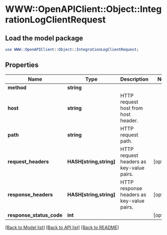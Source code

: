# WWW::OpenAPIClient::Object::IntegrationLogClientRequest

## Load the model package
```perl
use WWW::OpenAPIClient::Object::IntegrationLogClientRequest;
```

## Properties
Name | Type | Description | Notes
------------ | ------------- | ------------- | -------------
**method** | **string** |  | 
**host** | **string** | HTTP request host from host header. | 
**path** | **string** | HTTP request path. | 
**request_headers** | **HASH[string,string]** | HTTP request headers as key-value pairs. | [optional] 
**response_headers** | **HASH[string,string]** | HTTP response headers as key-value pairs. | [optional] 
**response_status_code** | **int** |  | [optional] 

[[Back to Model list]](../README.md#documentation-for-models) [[Back to API list]](../README.md#documentation-for-api-endpoints) [[Back to README]](../README.md)


